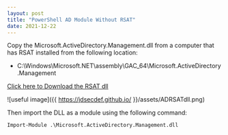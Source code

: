 ```yaml
---
layout: post
title: "PowerShell AD Module Without RSAT"
date: 2021-12-22
---
```


<p>Copy the Microsoft.ActiveDirectory.Management.dll from a computer that has RSAT installed from the following location:</P>

<ul><li>C:\Windows\Microsoft.NET\assembly\GAC_64\Microsoft.ActiveDirectory.Management</li></ul>

[Click here to Download the RSAT dll](/assets/Microsoft.ActiveDirectory.Management.dll)
                                             
![useful image]({{ https://jdsecdef.github.io/ }}/assets/ADRSATdll.png)

<p>Then import the DLL as a module using the following command:</p>

<pre><code>Import-Module .\Microsoft.ActiveDirectory.Management.dll</code></pre>